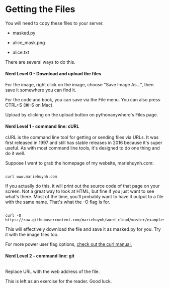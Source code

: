 # Getting the Files
You will need to copy these files to your server.

 * masked.py

 * alice\_mask.png

 * alice.txt

There are several ways to do this.  

#### Nerd Level 0 - Download and upload the files

For the image, right click on the image, choose "Save Image As...", then save it somewhere you can find it.  

For the code and book, you can save via the File menu.  You can also press CTRL+S (⌘-S on Mac).

Upload by clicking on the upload button on pythonanywhere's Files page.

#### Nerd Level 1 - command line: cURL

cURL is the command line tool for getting or sending files via URLs.  It was first released in 1997 and still has stable releases in 2016 because it's super useful.  As with most command line tools, it's designed to do one thing and do it well.  

Suppose I want to grab the homepage of my website, mariehuynh.com:

```

curl www.mariehuynh.com

```

If you actually do this, it will print out the source code of that page on your screen.  Not a great way to look at HTML, but fine if you just want to see what's there.  Most of the time, you'll probably want to have it output to a file with the same name.  That's what the -O flag is for.  

```

curl -O https://raw.githubusercontent.com/mariehuynh/word_cloud/master/examples/masked.py

```

This will effectively download the file and save it as masked.py for you.  Try it with the image files too.

For more power user flag options, [check out the curl manual.](https://curl.haxx.se/docs/manpage.html)

#### Nerd Level 2 - command line: git
```git clone URL 
```

Replace URL with the web address of the file.

This is left as an exercise for the reader.  Good luck.

